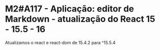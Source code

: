 # M2#A117 - Aplicação: editor de Markdown - atualização do React 15 - 15.5 - 16

Atualizamos o react e react-dom de 15.4.2 para ^15.5.4
